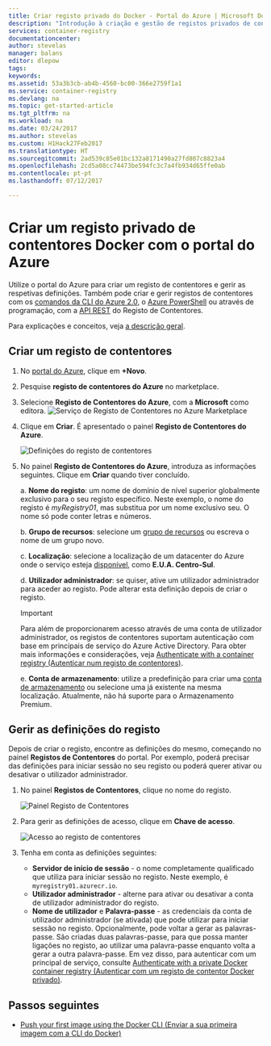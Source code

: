 ```yaml
---
title: Criar registo privado do Docker - Portal do Azure | Microsoft Docs
description: "Introdução à criação e gestão de registos privados de contentores Docker com o portal do Azure"
services: container-registry
documentationcenter: 
author: stevelas
manager: balans
editor: dlepow
tags: 
keywords: 
ms.assetid: 53a3b3cb-ab4b-4560-bc00-366e2759f1a1
ms.service: container-registry
ms.devlang: na
ms.topic: get-started-article
ms.tgt_pltfrm: na
ms.workload: na
ms.date: 03/24/2017
ms.author: stevelas
ms.custom: H1Hack27Feb2017
ms.translationtype: HT
ms.sourcegitcommit: 2ad539c85e01bc132a8171490a27fd807c8823a4
ms.openlocfilehash: 2cd5a08cc74473be594fc3c7a4fb934d65ffe0ab
ms.contentlocale: pt-pt
ms.lasthandoff: 07/12/2017

---
```


# <a name="create-a-private-docker-container-registry-using-the-azure-portal"></a>Criar um registo privado de contentores Docker com o portal do Azure
Utilize o portal do Azure para criar um registo de contentores e gerir as respetivas definições. Também pode criar e gerir registos de contentores com os [comandos da CLI do Azure 2.0](container-registry-get-started-azure-cli.md), o [Azure PowerShell](container-registry-get-started-powershell.md) ou através de programação, com a [API REST](https://go.microsoft.com/fwlink/p/?linkid=834376) do Registo de Contentores.

Para explicações e conceitos, veja [a descrição geral](container-registry-intro.md).

## <a name="create-a-container-registry"></a>Criar um registo de contentores
1. No [portal do Azure](https://portal.azure.com), clique em **+Novo**.
2. Pesquise **registo de contentores do Azure** no marketplace.
3. Selecione **Registo de Contentores do Azure**, com a **Microsoft** como editora.
    ![Serviço de Registo de Contentores no Azure Marketplace](./media/container-registry-get-started-portal/container-registry-marketplace.png)
4. Clique em **Criar**. É apresentado o painel **Registo de Contentores do Azure**.

    ![Definições do registo de contentores](./media/container-registry-get-started-portal/container-registry-settings.png)
5. No painel **Registo de Contentores do Azure**, introduza as informações seguintes. Clique em **Criar** quando tiver concluído.

    a. **Nome do registo**: um nome de domínio de nível superior globalmente exclusivo para o seu registo específico. Neste exemplo, o nome do registo é *myRegistry01*, mas substitua por um nome exclusivo seu. O nome só pode conter letras e números.

    b. **Grupo de recursos**: selecione um [grupo de recursos](../azure-resource-manager/resource-group-overview.md#resource-groups) ou escreva o nome de um grupo novo.

    c. **Localização**: selecione a localização de um datacenter do Azure onde o serviço esteja [disponível](https://azure.microsoft.com/regions/services/), como **E.U.A. Centro-Sul**.

    d. **Utilizador administrador**: se quiser, ative um utilizador administrador para aceder ao registo. Pode alterar esta definição depois de criar o registo.

      > [!IMPORTANT]
      > Para além de proporcionarem acesso através de uma conta de utilizador administrador, os registos de contentores suportam autenticação com base em principais de serviço do Azure Active Directory. Para obter mais informações e considerações, veja [Authenticate with a container registry (Autenticar num registo de contentores)](container-registry-authentication.md).
      >

    e. **Conta de armazenamento**: utilize a predefinição para criar uma [conta de armazenamento](../storage/storage-introduction.md) ou selecione uma já existente na mesma localização. Atualmente, não há suporte para o Armazenamento Premium.

## <a name="manage-registry-settings"></a>Gerir as definições do registo
Depois de criar o registo, encontre as definições do mesmo, começando no painel **Registos de Contentores** do portal. Por exemplo, poderá precisar das definições para iniciar sessão no seu registo ou poderá querer ativar ou desativar o utilizador administrador.

1. No painel **Registos de Contentores**, clique no nome do registo.

    ![Painel Registo de Contentores](./media/container-registry-get-started-portal/container-registry-blade.png)
2. Para gerir as definições de acesso, clique em **Chave de acesso**.

    ![Acesso ao registo de contentores](./media/container-registry-get-started-portal/container-registry-access.png)
3. Tenha em conta as definições seguintes:

   * **Servidor de início de sessão** - o nome completamente qualificado que utiliza para iniciar sessão no registo. Neste exemplo, é `myregistry01.azurecr.io`.
   * **Utilizador administrador** - alterne para ativar ou desativar a conta de utilizador administrador do registo.
   * **Nome de utilizador** e **Palavra-passe** - as credenciais da conta de utilizador administrador (se ativada) que pode utilizar para iniciar sessão no registo. Opcionalmente, pode voltar a gerar as palavras-passe. São criadas duas palavras-passe, para que possa manter ligações no registo, ao utilizar uma palavra-passe enquanto volta a gerar a outra palavra-passe. Em vez disso, para autenticar com um principal de serviço, consulte [Authenticate with a private Docker container registry (Autenticar com um registo de contentor Docker privado)](container-registry-authentication.md).

## <a name="next-steps"></a>Passos seguintes
* [Push your first image using the Docker CLI (Enviar a sua primeira imagem com a CLI do Docker)](container-registry-get-started-docker-cli.md)


